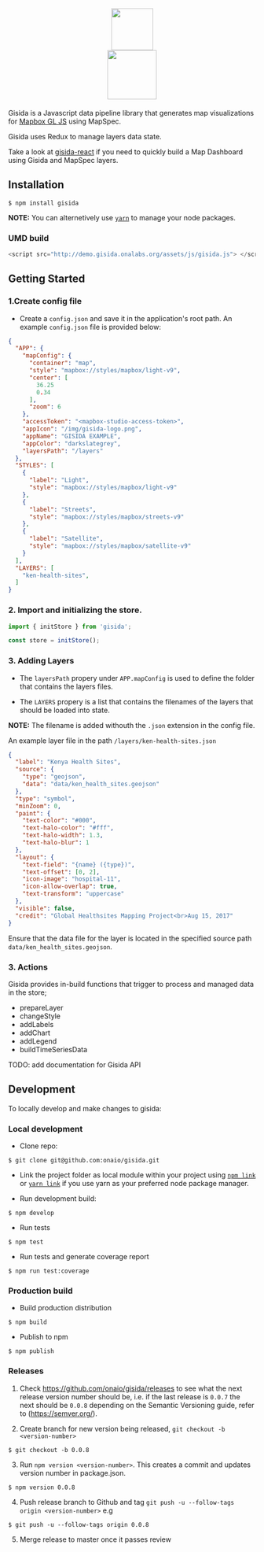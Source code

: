 <h1 align="center">
<div>
<img src="http://gisida.onalabs.org/resources/img/gisida-logo.png" width="85">
</div>
<div>
<img src="http://gisida.onalabs.org/resources/img/gisida-logotype.png" width="100">
</div>
</h1>

Gisida is a Javascript data pipeline library that generates map visualizations for [Mapbox GL JS](https://github.com/mapbox/mapbox-gl-js) using MapSpec.

Gisida uses Redux to manage layers data state.

Take a look at [gisida-react](https://github.com/onaio/gisida-react) if you need to quickly build a Map Dashboard using Gisida and MapSpec layers.

## Installation

```
$ npm install gisida
```

**NOTE:** You can alternetively use [`yarn`](https://yarnpkg.com/en/docs/getting-started) to manage your node packages.

### UMD build

```javascript
<script src="http://demo.gisida.onalabs.org/assets/js/gisida.js"> </script>
```

## Getting Started

### 1.Create config file

- Create a `config.json` and save it in the application's root path. An example `config.json` file is provided below:

```json
{
  "APP": {
    "mapConfig": {
      "container": "map",
      "style": "mapbox://styles/mapbox/light-v9",
      "center": [
        36.25
        0.34
      ],
      "zoom": 6
    },
    "accessToken": "<mapbox-studio-access-token>",
    "appIcon": "/img/gisida-logo.png",
    "appName": "GISIDA EXAMPLE",
    "appColor": "darkslategrey",
    "layersPath": "/layers"
  },
  "STYLES": [
    {
      "label": "Light",
      "style": "mapbox://styles/mapbox/light-v9"
    },
    {
      "label": "Streets",
      "style": "mapbox://styles/mapbox/streets-v9"
    },
    {
      "label": "Satellite",
      "style": "mapbox://styles/mapbox/satellite-v9"
    }
  ],
  "LAYERS": [
    "ken-health-sites",
  ]
}
```

### 2. Import and initializing the store.

```javascript
import { initStore } from 'gisida';

const store = initStore();
```

### 3. Adding Layers

- The `layersPath` propery under `APP.mapConfig` is used to define the folder that contains the layers files.

- The `LAYERS` propery is a list that contains the filenames of the layers that should be loaded into state.

**NOTE:** The filename is added withouth the `.json` extension in the config file.

An example layer file in the path `/layers/ken-health-sites.json`

```json
{
  "label": "Kenya Health Sites",
  "source": {
    "type": "geojson",
    "data": "data/ken_health_sites.geojson"
  },
  "type": "symbol",
  "minZoom": 0,
  "paint": {
    "text-color": "#000",
    "text-halo-color": "#fff",
    "text-halo-width": 1.3,
    "text-halo-blur": 1
  },
  "layout": {
    "text-field": "{name} ({type})",
    "text-offset": [0, 2],
    "icon-image": "hospital-11",
    "icon-allow-overlap": true,
    "text-transform": "uppercase"
  },
  "visible": false,
  "credit": "Global Healthsites Mapping Project<br>Aug 15, 2017"
}
```

Ensure that the data file for the layer is located in the specified source path `data/ken_health_sites.geojson`.

### 3. Actions

Gisida provides in-build functions that trigger to process and managed data in the store;

- prepareLayer
- changeStyle
- addLabels
- addChart
- addLegend
- buildTimeSeriesData

TODO: add documentation for Gisida API

## Development

To locally develop and make changes to gisida:

### Local development

- Clone repo:

```
$ git clone git@github.com:onaio/gisida.git
```

- Link the project folder as local module within your project using [`npm link`](https://docs.npmjs.com/cli/link) or [`yarn link`](https://yarnpkg.com/lang/en/docs/cli/link/) if you use yarn as your preferred node package manager.

- Run development build:

```
$ npm develop
```

- Run tests

```
$ npm test
```

- Run tests and generate coverage report

```
$ npm run test:coverage
```

### Production build

- Build production distribution

```
$ npm build
```

- Publish to npm

```
$ npm publish
```

### Releases

1. Check https://github.com/onaio/gisida/releases to see what the next release version number should be, i.e. if the last release is `0.0.7` the next should be `0.0.8` depending on the Semantic Versioning guide, refer to (https://semver.org/).

2. Create branch for new version being released, `git checkout -b <version-number>`

```
$ git checkout -b 0.0.8
```

3. Run `npm version <version-number>`. This creates a commit and updates version number in package.json.

```
$ npm version 0.0.8
```

4. Push release branch to Github and tag `git push -u --follow-tags origin <version-number>` e.g

```
$ git push -u --follow-tags origin 0.0.8
```

5. Merge release to master once it passes review
